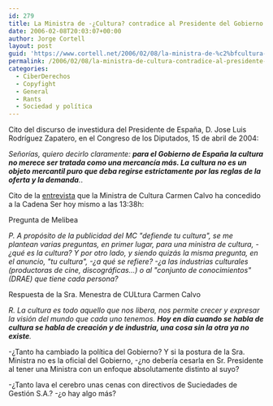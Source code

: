 ```yaml
---
id: 279
title: La Ministra de -¿Cultura? contradice al Presidente del Gobierno
date: 2006-02-08T20:03:07+00:00
author: Jorge Cortell
layout: post
guid: 'https://www.cortell.net/2006/02/08/la-ministra-de-%c2%bfcultura-contradice-al-presidente-del-gobierno/'
permalink: /2006/02/08/la-ministra-de-cultura-contradice-al-presidente-del-gobierno/
categories:
  - CiberDerechos
  - Copyfight
  - General
  - Rants
  - Sociedad y polí­tica
---
```

Cito del discurso de investidura del Presidente de España, D. Jose Luis Rodrí­guez Zapatero, en el Congreso de los Diputados, 15 de abril de 2004:
  
_Señorí­as, quiero decirlo claramente: **para el Gobierno de España la cultura no merece ser tratada como una mercancí­a más. La cultura no es un objeto mercantil puro que deba regirse estrictamente por las reglas de la oferta y la demanda**._.

Cito de la [entrevista](https://www.cadenaser.com/edigitales/entrevista.html?encuentro=1919) que la Ministra de Cultura Carmen Calvo ha concedido a la Cadena Ser hoy mismo a las 13:38h:

Pregunta de Melibea
  
_P. A propósito de la publicidad del MC "defiende tu cultura", se me plantean varias preguntas, en primer lugar, para una ministra de cultura, -¿qué es la cultura? Y por otro lado, y siendo quizás la misma pregunta, en el anuncio, "tu cultura", -¿a qué se refiere? -¿a las industrias culturales (productoras de cine, discográficas...) o al "conjunto de conocimientos" (DRAE) que tiene cada persona?_

Respuesta de la Sra. Menestra de CULtura Carmen Calvo
  
_R. La cultura es todo aquello que nos libera, nos permite crecer y expresar la visión del mundo que cada uno tenemos. **Hoy en dí­a cuando se habla de cultura se habla de creación y de industria, una cosa sin la otra ya no existe**._

-¿Tanto ha cambiado la polí­tica del Gobierno? Y si la postura de la Sra. Ministra no es la oficial del Gobierno, -¿no deberí­a cesarla en Sr. Presidente al tener una Ministra con un enfoque absolutamente distinto al suyo?
  
-¿Tanto lava el cerebro unas cenas con directivos de Suciedades de Gestión S.A.? -¿o hay algo más?